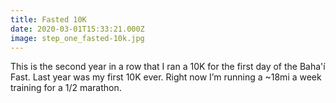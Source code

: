 ```yaml
---
title: Fasted 10K
date: 2020-03-01T15:33:21.000Z
image: step_one_fasted-10k.jpg
---
```

This is the second year in a row that I ran a 10K for the first day of the Baha'í Fast. Last year was my first 10K ever. Right now I’m running a ~18mi a week training for a 1/2 marathon.
